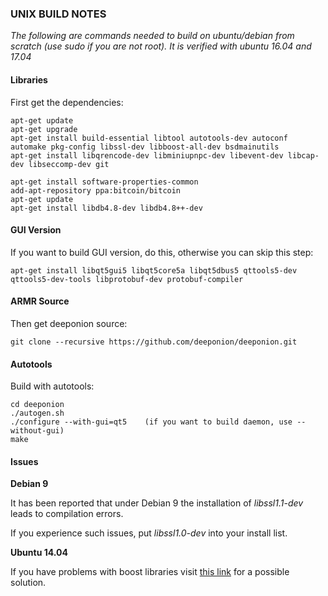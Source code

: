 ### UNIX BUILD NOTES

*The following are commands needed to build on ubuntu/debian from scratch (use sudo if you are not root). It is verified with ubuntu 16.04 and 17.04*

#### Libraries 

First get the dependencies:

```
apt-get update
apt-get upgrade
apt-get install build-essential libtool autotools-dev autoconf automake pkg-config libssl-dev libboost-all-dev bsdmainutils
apt-get install libqrencode-dev libminiupnpc-dev libevent-dev libcap-dev libseccomp-dev git
```
```
apt-get install software-properties-common
add-apt-repository ppa:bitcoin/bitcoin
apt-get update
apt-get install libdb4.8-dev libdb4.8++-dev
```

#### GUI Version

If you want to build GUI version, do this, otherwise you can skip this step:

```
apt-get install libqt5gui5 libqt5core5a libqt5dbus5 qttools5-dev qttools5-dev-tools libprotobuf-dev protobuf-compiler
```
#### ARMR Source

Then get deeponion source:

`git clone --recursive https://github.com/deeponion/deeponion.git`

#### Autotools

Build with autotools:

    cd deeponion
    ./autogen.sh
    ./configure --with-gui=qt5    (if you want to build daemon, use --without-gui)
    make
    
#### Issues

**Debian 9**

It has been reported that under Debian 9 the installation of *libssl1.1-dev* leads to compilation errors. 

If you experience such issues, put *libssl1.0-dev* into your install list.

**Ubuntu 14.04**

If you have problems with boost libraries visit [this link](https://github.com/deeponion/deeponion/issues/63#issuecomment-365329304) for a possible solution.
